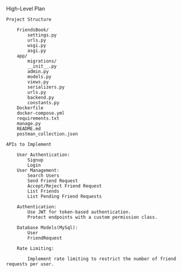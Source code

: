 High-Level Plan

    Project Structure

        FriendsBook/
            settings.py
            urls.py
            wsgi.py
            asgi.py
        app/
            migrations/
            __init__.py
            admin.py
            models.py
            views.py
            serializers.py
            urls.py
            backend.py
            constants.py
        Dockerfile
        docker-compose.yml
        requirements.txt
        manage.py
        README.md
        postman_collection.json
    
    APIs to Implement

        User Authentication:
            Signup
            Login
        User Management:
            Search Users
            Send Friend Request
            Accept/Reject Friend Request
            List Friends
            List Pending Friend Requests

        Authentication:
            Use JWT for token-based authentication.
            Protect endpoints with a custom permission class.
        
        Database Models(MySql):
            User
            FriendRequest

        Rate Limiting:

            Implement rate limiting to restrict the number of friend requests per user.